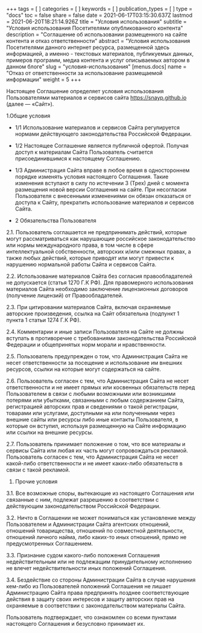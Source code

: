 +++
tags = [ ]
categories = [ ]
keywords = [ ]
publication_types = [ ]
type = "docs"
toc = false
share = false
date = 2021-06-17T03:15:30.637Z
lastmod = 2021-06-20T18:21:14.926Z
title = "Условия использования"
subtitle = "Условия использования Посетителями опубликованного контента"
description = "Соглашение об использовании размещенного на сайте контента и отказ ответственности"
abstract = "Условия использования Посетителями данного интернет ресурса, размещенной здесь информацией, а именно - текстовых материалов, публикуемых данных, примеров программ, медиа контента и услуг описываемых автором в данном блоге"
slug = "условия-использования"
[menus.docs]
name = "Отказ от ответственности за использование размещаемой информации"
weight = 5
+++

Настоящее Соглашение определяет условия использования Пользователями материалов и сервисов сайта https://snayp.github.io  (далее — «Сайт»).

1.Общие условия

- 1/1 Использование материалов и сервисов Сайта регулируется нормами действующего законодательства Российской Федерации.

- 1/2 Настоящее Соглашение является публичной офертой. Получая доступ к материалам Сайта Пользователь считается присоединившимся к настоящему Соглашению.

- 1/3 Администрация Сайта вправе в любое время в одностороннем порядке изменять условия настоящего Соглашения. Такие изменения вступают в силу по истечении 3 (Трех) дней с момента размещения новой версии Соглашения на сайте. При несогласии Пользователя с внесенными изменениями он обязан отказаться от доступа к Сайту, прекратить использование материалов и сервисов Сайта.

- 2 Обязательства Пользователя

2.1. Пользователь соглашается не предпринимать действий, которые могут рассматриваться как нарушающие российское законодательство или нормы международного права, в том числе в сфере интеллектуальной собственности, авторских и/или смежных правах, а также любых действий, которые приводят или могут привести к нарушению нормальной работы Сайта и сервисов Сайта.

2.2. Использование материалов Сайта без согласия правообладателей не допускается (статья 1270 Г.К РФ). Для правомерного использования материалов Сайта необходимо заключение лицензионных договоров (получение лицензий) от Правообладателей.

2.3. При цитировании материалов Сайта, включая охраняемые авторские произведения, ссылка на Сайт обязательна (подпункт 1 пункта 1 статьи 1274 Г.К РФ).

2.4. Комментарии и иные записи Пользователя на Сайте не должны вступать в противоречие с требованиями законодательства Российской Федерации и общепринятых норм морали и нравственности.

2.5. Пользователь предупрежден о том, что Администрация Сайта не несет ответственности за посещение и использование им внешних ресурсов, ссылки на которые могут содержаться на сайте.

2.6. Пользователь согласен с тем, что Администрация Сайта не несет ответственности и не имеет прямых или косвенных обязательств перед Пользователем в связи с любыми возможными или возникшими потерями или убытками, связанными с любым содержанием Сайта, регистрацией авторских прав и сведениями о такой регистрации, товарами или услугами, доступными на или полученными через внешние сайты или ресурсы либо иные контакты Пользователя, в которые он вступил, используя размещенную на Сайте информацию или ссылки на внешние ресурсы.

2.7. Пользователь принимает положение о том, что все материалы и сервисы Сайта или любая их часть могут сопровождаться рекламой. Пользователь согласен с тем, что Администрация Сайта не несет какой-либо ответственности и не имеет каких-либо обязательств в связи с такой рекламой.

1. Прочие условия

3.1. Все возможные споры, вытекающие из настоящего Соглашения или связанные с ним, подлежат разрешению в соответствии с действующим законодательством Российской Федерации.

3.2. Ничто в Соглашении не может пониматься как установление между Пользователем и Администрации Сайта агентских отношений, отношений товарищества, отношений по совместной деятельности, отношений личного найма, либо каких-то иных отношений, прямо не предусмотренных Соглашением.

3.3. Признание судом какого-либо положения Соглашения недействительным или не подлежащим принудительному исполнению не влечет недействительности иных положений Соглашения.

3.4. Бездействие со стороны Администрации Сайта в случае нарушения кем-либо из Пользователей положений Соглашения не лишает Администрацию Сайта права предпринять позднее соответствующие действия в защиту своих интересов и защиту авторских прав на охраняемые в соответствии с законодательством материалы Сайта.

Пользователь подтверждает, что ознакомлен со всеми пунктами настоящего Соглашения и безусловно принимает их.
